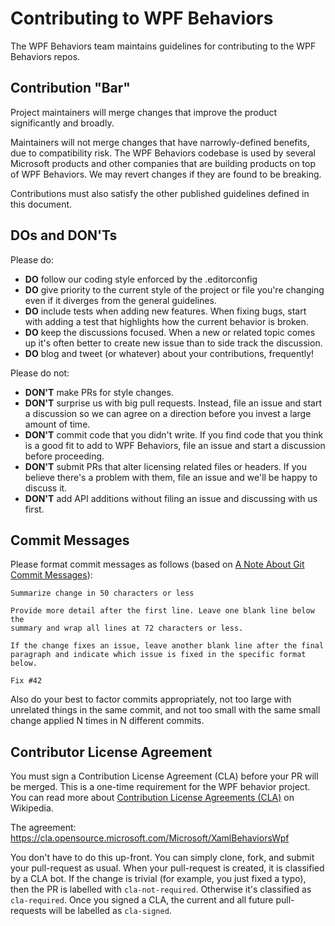 Contributing to WPF Behaviors
=========================
The WPF Behaviors team maintains guidelines for contributing to the WPF Behaviors repos.

Contribution "Bar"
------------------

Project maintainers will merge changes that improve the product significantly and broadly. 

Maintainers will not merge changes that have narrowly-defined benefits, due to compatibility risk. The WPF Behaviors codebase is used by several Microsoft products and other companies that are building products on top of WPF Behaviors. We may revert changes if they are found to be breaking.

Contributions must also satisfy the other published guidelines defined in this document.

DOs and DON'Ts
--------------

Please do:

* **DO** follow our coding style enforced by the .editorconfig
* **DO** give priority to the current style of the project or file you're changing even if it diverges from the general guidelines.
* **DO** include tests when adding new features. When fixing bugs, start with
  adding a test that highlights how the current behavior is broken.
* **DO** keep the discussions focused. When a new or related topic comes up
  it's often better to create new issue than to side track the discussion.
* **DO** blog and tweet (or whatever) about your contributions, frequently!

Please do not:

* **DON'T** make PRs for style changes. 
* **DON'T** surprise us with big pull requests. Instead, file an issue and start
  a discussion so we can agree on a direction before you invest a large amount
  of time.
* **DON'T** commit code that you didn't write. If you find code that you think is a good fit to add to WPF Behaviors, file an issue and start a discussion before proceeding.
* **DON'T** submit PRs that alter licensing related files or headers. If you believe there's a problem with them, file an issue and we'll be happy to discuss it.
* **DON'T** add API additions without filing an issue and discussing with us first.

Commit Messages
---------------

Please format commit messages as follows (based on [A Note About Git Commit Messages](http://tbaggery.com/2008/04/19/a-note-about-git-commit-messages.html)):

```
Summarize change in 50 characters or less

Provide more detail after the first line. Leave one blank line below the
summary and wrap all lines at 72 characters or less.

If the change fixes an issue, leave another blank line after the final
paragraph and indicate which issue is fixed in the specific format
below.

Fix #42
```

Also do your best to factor commits appropriately, not too large with unrelated things in the same commit, and not too small with the same small change applied N times in N different commits.

Contributor License Agreement
-----------------------------

You must sign a Contribution License Agreement (CLA) before your PR will be merged. This is a one-time requirement for the WPF behavior project. You can read more about [Contribution License Agreements (CLA)](http://en.wikipedia.org/wiki/Contributor_License_Agreement) on Wikipedia.

The agreement: https://cla.opensource.microsoft.com/Microsoft/XamlBehaviorsWpf

You don't have to do this up-front. You can simply clone, fork, and submit your pull-request as usual. When your pull-request is created, it is classified by a CLA bot. If the change is trivial (for example, you just fixed a typo), then the PR is labelled with `cla-not-required`. Otherwise it's classified as `cla-required`. Once you signed a CLA, the current and all future pull-requests will be labelled as `cla-signed`.
